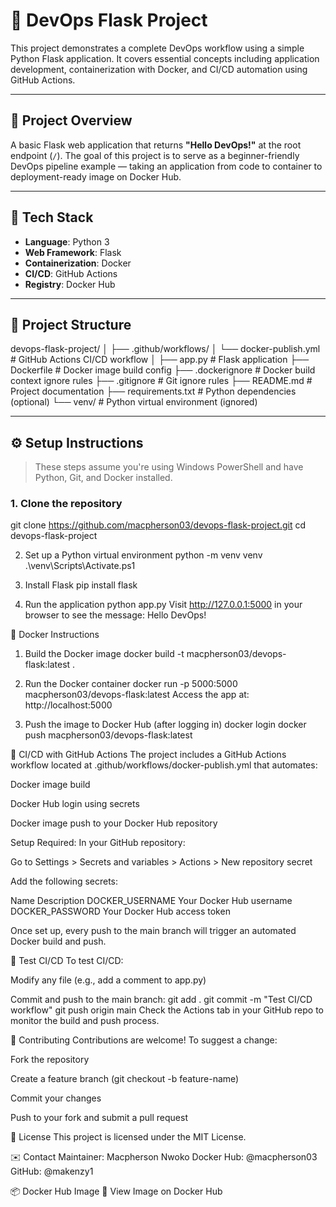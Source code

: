 # 🚀 DevOps Flask Project

This project demonstrates a complete DevOps workflow using a simple Python Flask application. It covers essential concepts including application development, containerization with Docker, and CI/CD automation using GitHub Actions.

---

## 📌 Project Overview

A basic Flask web application that returns **"Hello DevOps!"** at the root endpoint (`/`). The goal of this project is to serve as a beginner-friendly DevOps pipeline example — taking an application from code to container to deployment-ready image on Docker Hub.

---

## 🧰 Tech Stack

- **Language**: Python 3
- **Web Framework**: Flask
- **Containerization**: Docker
- **CI/CD**: GitHub Actions
- **Registry**: Docker Hub

---

## 📂 Project Structure

devops-flask-project/
│
├── .github/workflows/
│ └── docker-publish.yml # GitHub Actions CI/CD workflow
│
├── app.py # Flask application
├── Dockerfile # Docker image build config
├── .dockerignore # Docker build context ignore rules
├── .gitignore # Git ignore rules
├── README.md # Project documentation
├── requirements.txt # Python dependencies (optional)
└── venv/ # Python virtual environment (ignored)


---

## ⚙️ Setup Instructions

> These steps assume you're using Windows PowerShell and have Python, Git, and Docker installed.

### 1. Clone the repository
git clone https://github.com/macpherson03/devops-flask-project.git
cd devops-flask-project

2. Set up a Python virtual environment
python -m venv venv
.\venv\Scripts\Activate.ps1

3. Install Flask
pip install flask

4. Run the application
python app.py
Visit http://127.0.0.1:5000 in your browser to see the message:
Hello DevOps!

🐳 Docker Instructions
1. Build the Docker image
docker build -t macpherson03/devops-flask:latest .

2. Run the Docker container
docker run -p 5000:5000 macpherson03/devops-flask:latest
Access the app at: http://localhost:5000

3. Push the image to Docker Hub (after logging in)
docker login
docker push macpherson03/devops-flask:latest

🔁 CI/CD with GitHub Actions
The project includes a GitHub Actions workflow located at .github/workflows/docker-publish.yml that automates:

Docker image build

Docker Hub login using secrets

Docker image push to your Docker Hub repository

Setup Required:
In your GitHub repository:

Go to Settings > Secrets and variables > Actions > New repository secret

Add the following secrets:

Name	Description
DOCKER_USERNAME	Your Docker Hub username
DOCKER_PASSWORD	Your Docker Hub access token

Once set up, every push to the main branch will trigger an automated Docker build and push.

🧪 Test CI/CD
To test CI/CD:

Modify any file (e.g., add a comment to app.py)

Commit and push to the main branch:
git add .
git commit -m "Test CI/CD workflow"
git push origin main
Check the Actions tab in your GitHub repo to monitor the build and push process.

🙌 Contributing
Contributions are welcome! To suggest a change:

Fork the repository

Create a feature branch (git checkout -b feature-name)

Commit your changes

Push to your fork and submit a pull request

📄 License
This project is licensed under the MIT License.

✉️ Contact
Maintainer: Macpherson Nwoko
Docker Hub: @macpherson03
GitHub: @makenzy1

📦 Docker Hub Image
🔗 View Image on Docker Hub

